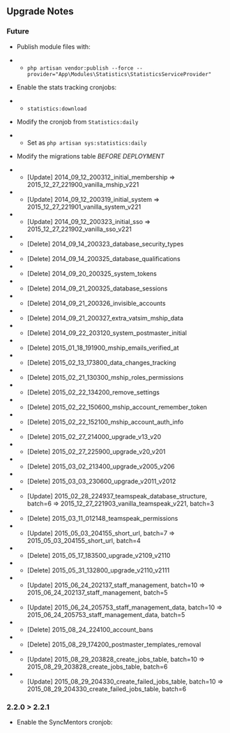 ## Upgrade Notes

### Future
* Publish module files with:
* * `php artisan vendor:publish --force --provider="App\Modules\Statistics\StatisticsServiceProvider"`

* Enable the stats tracking cronjobs:
* * `statistics:download`

* Modify the cronjob from `Statistics:daily`
* * Set as `php artisan sys:statistics:daily`

* Modify the migrations table *BEFORE DEPLOYMENT*
* * [Update] 2014_09_12_200312_initial_membership => 2015_12_27_221900_vanilla_mship_v221
* * [Update] 2014_09_12_200319_initial_system => 2015_12_27_221901_vanilla_system_v221
* * [Update] 2014_09_12_200323_initial_sso => 2015_12_27_221902_vanilla_sso_v221
* * [Delete] 2014_09_14_200323_database_security_types
* * [Delete] 2014_09_14_200325_database_qualifications
* * [Delete] 2014_09_20_200325_system_tokens
* * [Delete] 2014_09_21_200325_database_sessions
* * [Delete] 2014_09_21_200326_invisible_accounts
* * [Delete] 2014_09_21_200327_extra_vatsim_mship_data
* * [Delete] 2014_09_22_203120_system_postmaster_initial
* * [Delete] 2015_01_18_191900_mship_emails_verified_at
* * [Delete] 2015_02_13_173800_data_changes_tracking
* * [Delete] 2015_02_21_130300_mship_roles_permissions
* * [Delete] 2015_02_22_134200_remove_settings
* * [Delete] 2015_02_22_150600_mship_account_remember_token
* * [Delete] 2015_02_22_152100_mship_account_auth_info
* * [Delete] 2015_02_27_214000_upgrade_v13_v20
* * [Delete] 2015_02_27_225900_upgrade_v20_v201
* * [Delete] 2015_03_02_213400_upgrade_v2005_v206
* * [Delete] 2015_03_03_230600_upgrade_v2011_v2012
* * [Update] 2015_02_28_224937_teamspeak_database_structure, batch=6 => 2015_12_27_221903_vanilla_teamspeak_v221, batch=3
* * [Delete] 2015_03_11_012148_teamspeak_permissions
* * [Update] 2015_05_03_204155_short_url, batch=7 => 2015_05_03_204155_short_url, batch=4
* * [Delete] 2015_05_17_183500_upgrade_v2109_v2110
* * [Delete] 2015_05_31_132800_upgrade_v2110_v2111
* * [Update] 2015_06_24_202137_staff_management, batch=10 => 2015_06_24_202137_staff_management, batch=5
* * [Update] 2015_06_24_205753_staff_management_data, batch=10 => 2015_06_24_205753_staff_management_data, batch=5
* * [Delete] 2015_08_24_224100_account_bans
* * [Delete] 2015_08_29_174200_postmaster_templates_removal
* * [Update] 2015_08_29_203828_create_jobs_table, batch=10 => 2015_08_29_203828_create_jobs_table, batch=6
* * [Update] 2015_08_29_204330_create_failed_jobs_table, batch=10 => 2015_08_29_204330_create_failed_jobs_table, batch=6

### 2.2.0 > 2.2.1
* Enable the SyncMentors cronjob: <NF has the name>